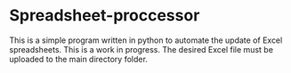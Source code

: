 # Spreadsheet-proccessor
This is a simple program written in python to automate the update of Excel spreadsheets. This is a work in progress.
The desired Excel file must be uploaded to the main directory folder.
